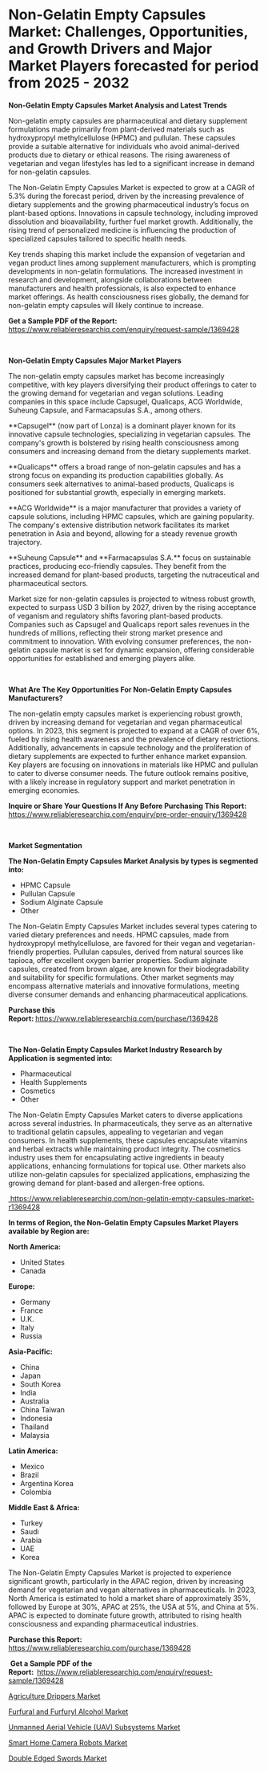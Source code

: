 <p><h1>Non-Gelatin Empty Capsules Market: Challenges, Opportunities, and Growth Drivers and Major Market Players forecasted for period from 2025 - 2032</h1></p><p><strong>Non-Gelatin Empty Capsules Market Analysis and Latest Trends</strong></p>
<p><p>Non-gelatin empty capsules are pharmaceutical and dietary supplement formulations made primarily from plant-derived materials such as hydroxypropyl methylcellulose (HPMC) and pullulan. These capsules provide a suitable alternative for individuals who avoid animal-derived products due to dietary or ethical reasons. The rising awareness of vegetarian and vegan lifestyles has led to a significant increase in demand for non-gelatin capsules.</p><p>The Non-Gelatin Empty Capsules Market is expected to grow at a CAGR of 5.3% during the forecast period, driven by the increasing prevalence of dietary supplements and the growing pharmaceutical industry’s focus on plant-based options. Innovations in capsule technology, including improved dissolution and bioavailability, further fuel market growth. Additionally, the rising trend of personalized medicine is influencing the production of specialized capsules tailored to specific health needs.</p><p>Key trends shaping this market include the expansion of vegetarian and vegan product lines among supplement manufacturers, which is prompting developments in non-gelatin formulations. The increased investment in research and development, alongside collaborations between manufacturers and health professionals, is also expected to enhance market offerings. As health consciousness rises globally, the demand for non-gelatin empty capsules will likely continue to increase.</p></p>
<p><strong>Get a Sample PDF of the Report:&nbsp;</strong> <a href="https://www.reliableresearchiq.com/enquiry/request-sample/1369428?utm_campaign=1141&utm_medium=2&utm_source=Github&utm_content=ia&utm_term=22032025&utm_id=non-gelatin-empty-capsules">https://www.reliableresearchiq.com/enquiry/request-sample/1369428</a></p>
<p>&nbsp;</p>
<p><strong>Non-Gelatin Empty Capsules Major Market Players</strong></p>
<p><p>The non-gelatin empty capsules market has become increasingly competitive, with key players diversifying their product offerings to cater to the growing demand for vegetarian and vegan solutions. Leading companies in this space include Capsugel, Qualicaps, ACG Worldwide, Suheung Capsule, and Farmacapsulas S.A., among others.</p><p>**Capsugel** (now part of Lonza) is a dominant player known for its innovative capsule technologies, specializing in vegetarian capsules. The company's growth is bolstered by rising health consciousness among consumers and increasing demand from the dietary supplements market.</p><p>**Qualicaps** offers a broad range of non-gelatin capsules and has a strong focus on expanding its production capabilities globally. As consumers seek alternatives to animal-based products, Qualicaps is positioned for substantial growth, especially in emerging markets.</p><p>**ACG Worldwide** is a major manufacturer that provides a variety of capsule solutions, including HPMC capsules, which are gaining popularity. The company's extensive distribution network facilitates its market penetration in Asia and beyond, allowing for a steady revenue growth trajectory.</p><p>**Suheung Capsule** and **Farmacapsulas S.A.** focus on sustainable practices, producing eco-friendly capsules. They benefit from the increased demand for plant-based products, targeting the nutraceutical and pharmaceutical sectors.</p><p>Market size for non-gelatin capsules is projected to witness robust growth, expected to surpass USD 3 billion by 2027, driven by the rising acceptance of veganism and regulatory shifts favoring plant-based products. Companies such as Capsugel and Qualicaps report sales revenues in the hundreds of millions, reflecting their strong market presence and commitment to innovation. With evolving consumer preferences, the non-gelatin capsule market is set for dynamic expansion, offering considerable opportunities for established and emerging players alike.</p></p>
<p>&nbsp;</p>
<p><strong>What Are The Key Opportunities For Non-Gelatin Empty Capsules Manufacturers?</strong></p>
<p><p>The non-gelatin empty capsules market is experiencing robust growth, driven by increasing demand for vegetarian and vegan pharmaceutical options. In 2023, this segment is projected to expand at a CAGR of over 6%, fueled by rising health awareness and the prevalence of dietary restrictions. Additionally, advancements in capsule technology and the proliferation of dietary supplements are expected to further enhance market expansion. Key players are focusing on innovations in materials like HPMC and pullulan to cater to diverse consumer needs. The future outlook remains positive, with a likely increase in regulatory support and market penetration in emerging economies.</p></p>
<p><strong>Inquire or Share Your Questions If Any Before Purchasing This Report:</strong> <a href="https://www.reliableresearchiq.com/enquiry/pre-order-enquiry/1369428?utm_campaign=1141&utm_medium=2&utm_source=Github&utm_content=ia&utm_term=22032025&utm_id=non-gelatin-empty-capsules">https://www.reliableresearchiq.com/enquiry/pre-order-enquiry/1369428</a></p>
<p>&nbsp;</p>
<p><strong>Market Segmentation</strong></p>
<p><strong>The Non-Gelatin Empty Capsules Market Analysis by types is segmented into:</strong></p>
<p><ul><li>HPMC Capsule</li><li>Pullulan Capsule</li><li>Sodium Alginate Capsule</li><li>Other</li></ul></p>
<p><p>The Non-Gelatin Empty Capsules Market includes several types catering to varied dietary preferences and needs. HPMC capsules, made from hydroxypropyl methylcellulose, are favored for their vegan and vegetarian-friendly properties. Pullulan capsules, derived from natural sources like tapioca, offer excellent oxygen barrier properties. Sodium alginate capsules, created from brown algae, are known for their biodegradability and suitability for specific formulations. Other market segments may encompass alternative materials and innovative formulations, meeting diverse consumer demands and enhancing pharmaceutical applications.</p></p>
<p><strong>Purchase this Report:&nbsp;</strong><a href="https://www.reliableresearchiq.com/purchase/1369428?utm_campaign=1141&utm_medium=2&utm_source=Github&utm_content=ia&utm_term=22032025&utm_id=non-gelatin-empty-capsules">https://www.reliableresearchiq.com/purchase/1369428</a></p>
<p>&nbsp;</p>
<p><strong>The Non-Gelatin Empty Capsules Market Industry Research by Application is segmented into:</strong></p>
<p><ul><li>Pharmaceutical</li><li>Health Supplements</li><li>Cosmetics</li><li>Other</li></ul></p>
<p><p>The Non-Gelatin Empty Capsules Market caters to diverse applications across several industries. In pharmaceuticals, they serve as an alternative to traditional gelatin capsules, appealing to vegetarian and vegan consumers. In health supplements, these capsules encapsulate vitamins and herbal extracts while maintaining product integrity. The cosmetics industry uses them for encapsulating active ingredients in beauty applications, enhancing formulations for topical use. Other markets also utilize non-gelatin capsules for specialized applications, emphasizing the growing demand for plant-based and allergen-free options.</p></p>
<p><a href="https://www.reliableresearchiq.com/non-gelatin-empty-capsules-market-r1369428?utm_campaign=1141&utm_medium=2&utm_source=Github&utm_content=ia&utm_term=22032025&utm_id=non-gelatin-empty-capsules">&nbsp;https://www.reliableresearchiq.com/non-gelatin-empty-capsules-market-r1369428</a></p>
<p><strong>In terms of Region, the Non-Gelatin Empty Capsules Market Players available by Region are:</strong></p>
<p>
    <p> <strong> North America: </strong>
        <ul>
            <li>United States</li>
            <li>Canada</li>
        </ul>
        </p> 
    <p> <strong> Europe: </strong>
        <ul>
            <li>Germany</li>
            <li>France</li>
            <li>U.K.</li>
            <li>Italy</li>
            <li>Russia</li>
        </ul>
        </p> 
    <p> <strong> Asia-Pacific: </strong>
        <ul>
            <li>China</li>
            <li>Japan</li>
            <li>South Korea</li>
            <li>India</li>
            <li>Australia</li>
            <li>China Taiwan</li>
            <li>Indonesia</li>
            <li>Thailand</li>
            <li>Malaysia</li>
        </ul>
        </p> 
    <p> <strong> Latin America: </strong>
        <ul>
            <li>Mexico</li>
            <li>Brazil</li>
            <li>Argentina Korea</li>
            <li>Colombia</li>
        </ul>
        </p> 
    <p> <strong> Middle East & Africa: </strong>
        <ul>
            <li>Turkey</li>
            <li>Saudi</li>
            <li>Arabia</li>
            <li>UAE</li>
            <li>Korea</li>
        </ul>
    </p>
    </p>
<p><p>The Non-Gelatin Empty Capsules Market is projected to experience significant growth, particularly in the APAC region, driven by increasing demand for vegetarian and vegan alternatives in pharmaceuticals. In 2023, North America is estimated to hold a market share of approximately 35%, followed by Europe at 30%, APAC at 25%, the USA at 5%, and China at 5%. APAC is expected to dominate future growth, attributed to rising health consciousness and expanding pharmaceutical industries.</p></p>
<p><strong>Purchase this Report: </strong><a href="https://www.reliableresearchiq.com/purchase/1369428?utm_campaign=1141&utm_medium=2&utm_source=Github&utm_content=ia&utm_term=22032025&utm_id=non-gelatin-empty-capsules">https://www.reliableresearchiq.com/purchase/1369428</a></p>
<p>&nbsp;<strong>Get a Sample PDF of the Report:&nbsp;&nbsp;</strong><a href="https://www.reliableresearchiq.com/enquiry/request-sample/1369428?utm_campaign=1141&utm_medium=2&utm_source=Github&utm_content=ia&utm_term=22032025&utm_id=non-gelatin-empty-capsules">https://www.reliableresearchiq.com/enquiry/request-sample/1369428</a></p>
<p><strong></strong></p>
<p><p><a href="https://github.com/dahcheeviola/Market-Research-Report-List-1/blob/main/agriculture-drippers-market.md?utm_campaign=1141&utm_medium=2&utm_source=Github&utm_content=ia&utm_term=22032025&utm_id=non-gelatin-empty-capsules">Agriculture Drippers Market</a></p><p><a href="https://github.com/rojannovarwd/Market-Research-Report-List-1/blob/main/furfural-and-furfuryl-alcohol-market.md?utm_campaign=1141&utm_medium=2&utm_source=Github&utm_content=ia&utm_term=22032025&utm_id=non-gelatin-empty-capsules">Furfural and Furfuryl Alcohol Market</a></p><p><a href="https://github.com/marrahcerpas05/Market-Research-Report-List-1/blob/main/unmanned-aerial-vehicle-uav-subsystems-market.md?utm_campaign=1141&utm_medium=2&utm_source=Github&utm_content=ia&utm_term=22032025&utm_id=non-gelatin-empty-capsules">Unmanned Aerial Vehicle (UAV) Subsystems Market</a></p><p><a href="https://github.com/cagleplittrw/Market-Research-Report-List-1/blob/main/smart-home-camera-robots-market.md?utm_campaign=1141&utm_medium=2&utm_source=Github&utm_content=ia&utm_term=22032025&utm_id=non-gelatin-empty-capsules">Smart Home Camera Robots Market</a></p><p><a href="https://github.com/dichkotuanny/Market-Research-Report-List-1/blob/main/double-edged-swords-market.md?utm_campaign=1141&utm_medium=2&utm_source=Github&utm_content=ia&utm_term=22032025&utm_id=non-gelatin-empty-capsules">Double Edged Swords Market</a></p></p>